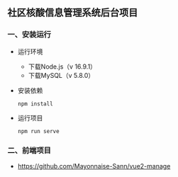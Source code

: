 ## 社区核酸信息管理系统后台项目

### 一、安装运行

+ 运行环境

  + 下载Node.js（v 16.9.1）
  + 下载MySQL（v 5.8.0）

+ 安装依赖

  ```
  npm install
  ```

+ 运行项目

  ```
  npm run serve
  ```

  

### 二、前端项目

+ https://github.com/Mayonnaise-Sann/vue2-manage